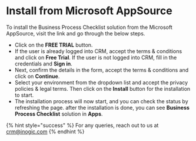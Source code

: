 # Install from Microsoft AppSource

To install the Business Process Checklist solution from the Microsoft AppSource, visit the link and go through the below steps.

* &#x20;Click on the **FREE TRIAL** button.&#x20;
* If the user is already logged into CRM, accept the terms & conditions and click on **Free Trial**. If the user is not logged into CRM, fill in the credentials and **Sign in**.
* Next, confirm the details in the form, accept the terms & conditions and click on **Continue**.
* Select your environment from the dropdown list and accept the privacy policies & legal terms. Then click on the **Install** button for the installation to start.
* The installation process will now start, and you can check the status by refreshing the page.  after the installation is done, you can see **Business Process Checklist** solution in **Apps**.

{% hint style="success" %}
For any queries, reach out to us at [crm@inogic.com](mailto:crm@inogic.com)
{% endhint %}
